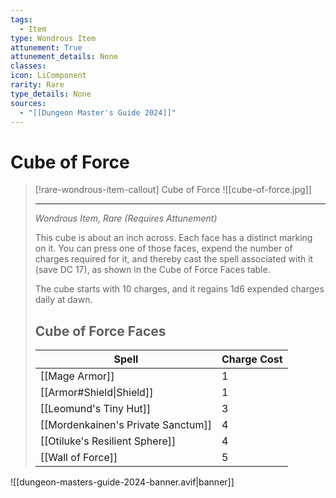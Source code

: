 ```yaml
---
tags:
  - Item
type: Wondrous Item
attunement: True
attunement_details: None
classes:
icon: LiComponent
rarity: Rare
type_details: None
sources: 
  - "[[Dungeon Master's Guide 2024]]"
---
```

# Cube of Force
>[!rare-wondrous-item-callout] Cube of Force
>![[cube-of-force.jpg]]
>
>- - - 
>_Wondrous Item, Rare (Requires Attunement)_
>
>This cube is about an inch across. Each face has a distinct marking on it. You can press one of those faces, expend the number of charges required for it, and thereby cast the spell associated with it (save DC 17), as shown in the Cube of Force Faces table.
>
>The cube starts with 10 charges, and it regains 1d6 expended charges daily at dawn.
>
>## Cube of Force Faces
>|Spell|Charge Cost|
>|---|---|
>|[[Mage Armor]]|1|
>|[[Armor#Shield\|Shield]]|1|
>|[[Leomund's Tiny Hut]]|3|
>|[[Mordenkainen's Private Sanctum]]|4|
>|[[Otiluke's Resilient Sphere]]|4|
>|[[Wall of Force]]|5|
>


![[dungeon-masters-guide-2024-banner.avif|banner]]